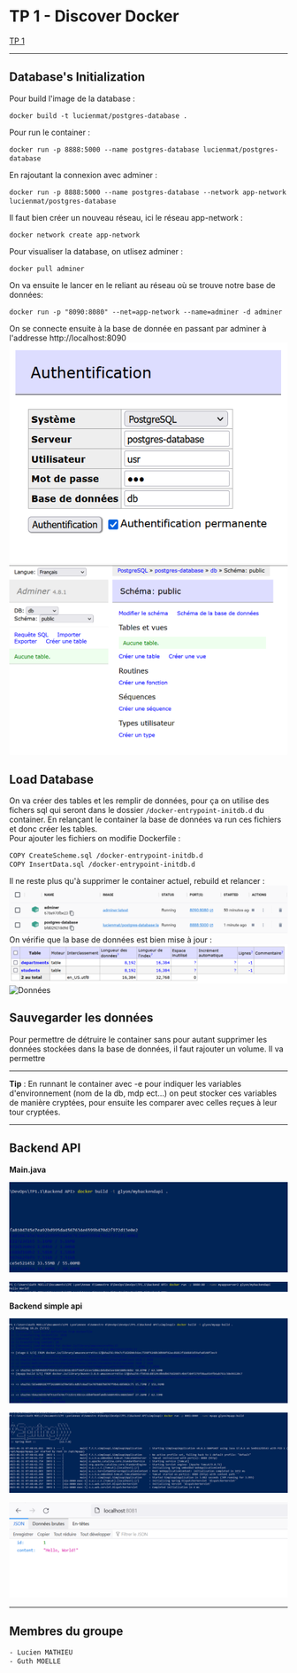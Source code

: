 # TP 1 - Discover Docker

[TP 1](http://school.pages.takima.io/devops-resources/ch1-discover-docker-tp/)

---
## Database's Initialization
Pour build l'image de la database :
```
docker build -t lucienmat/postgres-database .
```

Pour run le container :
```
docker run -p 8888:5000 --name postgres-database lucienmat/postgres-database
```

En rajoutant la connexion avec adminer :
```
docker run -p 8888:5000 --name postgres-database --network app-network lucienmat/postgres-database
```
Il faut bien créer un nouveau réseau, ici le réseau app-network :
```
docker network create app-network
```

Pour visualiser la database, on utlisez adminer :
```
docker pull adminer
```

On va ensuite le lancer en le reliant au réseau où se trouve notre base de données:
```
docker run -p "8090:8080" --net=app-network --name=adminer -d adminer
```
On se connecte ensuite à la base de donnée en passant par adminer à l'addresse http://localhost:8090
![Auth](./images/database/authAdminer.PNG)
![Connexion](./images/database/connexionAdminer.PNG)


## Load Database
On va créer des tables et les remplir de données, pour ça on utilise des fichers sql qui seront dans le dossier `/docker-entrypoint-initdb.d` du container. En relançant le container la base de données va run ces fichiers et donc créer les tables.\
Pour ajouter les fichiers on modifie Dockerfile :
```
COPY CreateScheme.sql /docker-entrypoint-initdb.d
COPY InsertData.sql /docker-entrypoint-initdb.d
```
Il ne reste plus qu'à supprimer le container actuel, rebuild et relancer :\
![Container relancé](./images/database/rebuildContainer.PNG)
On vérifie que la base de données est bien mise à jour :
![Tables remplies](./images/database/tables.PNG)
![Données](./images/database/donn%C3%A9es.PNG)

## Sauvegarder les données
Pour permettre de détruire le container sans pour autant supprimer les données stockées dans la base de données, il faut rajouter un volume. Il va permettre 

---
**Tip** : En runnant le container avec -e pour indiquer les variables d'environnement (nom de la db, mdp ect...) on peut stocker ces variables de manière cryptées, pour ensuite les comparer avec celles reçues à leur tour cryptées.

---


## Backend API

**Main.java**

![Build DockerFile](./images/java/build_main.PNG)

![Run container](./images/java/run_main.PNG)


**Backend simple api**

![Build DockerFile](./images/java/build_myapp-build.PNG)

![Run container](./images/java/run_myapp-build.PNG)

![View](./images/java/view_myapp-build.PNG)




---
## Membres du groupe
    - Lucien MATHIEU
    - Guth MOELLE




